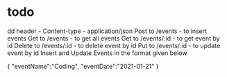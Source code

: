 # todo
dd header - Content-type - application/json
Post to /events - to insert events 
Get to /events - to get all events 
Get to /events/:id - to get event by id
Delete to /events/:id - to delete event by id
Put to /events/:id - to update event by id 
Insert and Update Events in the format given below

{
  "eventName":"Coding",
  "eventDate":"2021-01-21"
}  


